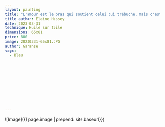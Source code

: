 ```yaml
---
layout: painting
title: "L'amour est le bras qui soutient celui qui trébuche, mais c'est aussi la main qui s'ouvre pour laisser prendre son envol à celui qui a soif de liberté."                       
title_author: Elaine Hussey                                   
date: 2023-03-31
technique: Huile sur toile 
dimensions: 65x81
price: 800
image: 20230331-65x81.JPG
author: Garanse
tags:
  - Bleu
  
  
  
  
  
  
  
  
  
  
  
---
```

![Image]({{ page.image | prepend: site.baseurl}})

